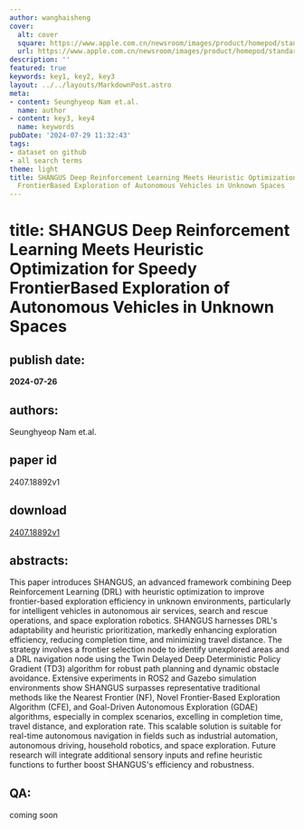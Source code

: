 ```yaml
---
author: wanghaisheng
cover:
  alt: cover
  square: https://www.apple.com.cn/newsroom/images/product/homepod/standard/Apple-HomePod-hero-230118_big.jpg.large_2x.jpg
  url: https://www.apple.com.cn/newsroom/images/product/homepod/standard/Apple-HomePod-hero-230118_big.jpg.large_2x.jpg
description: ''
featured: true
keywords: key1, key2, key3
layout: ../../layouts/MarkdownPost.astro
meta:
- content: Seunghyeop Nam et.al.
  name: author
- content: key3, key4
  name: keywords
pubDate: '2024-07-29 11:32:43'
tags:
- dataset on github
- all search terms
theme: light
title: SHANGUS Deep Reinforcement Learning Meets Heuristic Optimization for Speedy
  FrontierBased Exploration of Autonomous Vehicles in Unknown Spaces
---
```


# title: SHANGUS Deep Reinforcement Learning Meets Heuristic Optimization for Speedy FrontierBased Exploration of Autonomous Vehicles in Unknown Spaces 
## publish date: 
**2024-07-26** 
## authors: 
  Seunghyeop Nam et.al. 
## paper id
2407.18892v1
## download
[2407.18892v1](http://arxiv.org/abs/2407.18892v1)
## abstracts:
This paper introduces SHANGUS, an advanced framework combining Deep Reinforcement Learning (DRL) with heuristic optimization to improve frontier-based exploration efficiency in unknown environments, particularly for intelligent vehicles in autonomous air services, search and rescue operations, and space exploration robotics. SHANGUS harnesses DRL's adaptability and heuristic prioritization, markedly enhancing exploration efficiency, reducing completion time, and minimizing travel distance. The strategy involves a frontier selection node to identify unexplored areas and a DRL navigation node using the Twin Delayed Deep Deterministic Policy Gradient (TD3) algorithm for robust path planning and dynamic obstacle avoidance. Extensive experiments in ROS2 and Gazebo simulation environments show SHANGUS surpasses representative traditional methods like the Nearest Frontier (NF), Novel Frontier-Based Exploration Algorithm (CFE), and Goal-Driven Autonomous Exploration (GDAE) algorithms, especially in complex scenarios, excelling in completion time, travel distance, and exploration rate. This scalable solution is suitable for real-time autonomous navigation in fields such as industrial automation, autonomous driving, household robotics, and space exploration. Future research will integrate additional sensory inputs and refine heuristic functions to further boost SHANGUS's efficiency and robustness.
## QA:
coming soon
